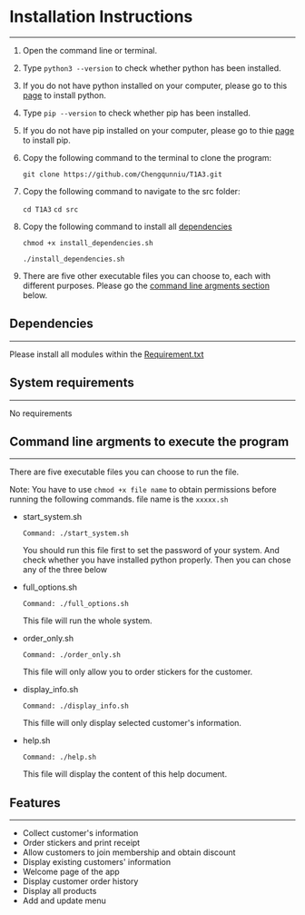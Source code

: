 # Installation Instructions

---

1. Open the command line or terminal.
2. Type `python3 --version` to check whether python has been installed.
3. If you do not have python installed on your computer,
   please go to this [page](https://www.python.org/downloads/) to install python.
4. Type `pip --version` to check whether pip has been installed.
5. If you do not have pip installed on your computer,
   please go to thie [page](https://pip.pypa.io/en/stable/installation/) to install pip.
6. Copy the following command to the terminal to clone the program:

    `git clone https://github.com/Chengqunniu/T1A3.git`
7. Copy the following command to navigate to the src folder:

    `cd T1A3`
    `cd src`
8. Copy the following command to install all [dependencies](#dependencies)

    `chmod +x install_dependencies.sh`

    `./install_dependencies.sh`
9. There are five other executable files you can choose to, each with different purposes. Please go the [command line argments section](#command-line-argments-to-execute-the-program) below.


## Dependencies

---

Please install all modules within the [Requirement.txt](../src/requirement.txt)

## System requirements

---
No requirements

## Command line argments to execute the program

---
There are five executable files you can choose to run the file.

Note: You have to use `chmod +x file name` to obtain permissions before running the following commands.
file name is the `xxxxx.sh`

* start_system.sh

    `Command: ./start_system.sh`

    You should run this file first to set the password of your system.
    And check whether you have installed python properly.
    Then you can chose any of the three below

* full_options.sh
  
    `Command: ./full_options.sh`

    This file will run the whole system.
* order_only.sh
  
    `Command: ./order_only.sh`

    This file will only allow you to order stickers for the customer.

* display_info.sh

    `Command: ./display_info.sh`

    This fille will only display selected customer's information.

* help.sh
  
    `Command: ./help.sh`

    This file will display the content of this help document.

## Features

---

* Collect customer's information
* Order stickers and print receipt
* Allow customers to join membership and obtain discount
* Display existing customers' information
* Welcome page of the app
* Display customer order history
* Display all products
* Add and update menu
